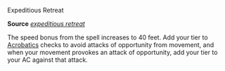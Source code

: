 Expeditious Retreat

**Source** [_expeditious retreat_](spells/expeditiousRetreat.md#_expeditious-retreat)

The speed bonus from the spell increases to 40 feet. Add your tier to [Acrobatics](skills/acrobatics.md#_acrobatics) checks to avoid attacks of opportunity from movement, and when your movement provokes an attack of opportunity, add your tier to your AC against that attack.

